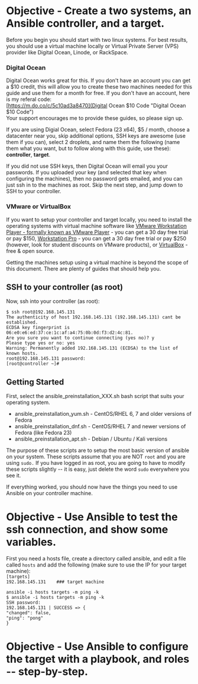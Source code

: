 # Objective - Create a two systems, an Ansible controller, and a target. 

Before you begin you should start with two linux systems. For best results, you should use a virtual machine locally or Virtual Private Server (VPS) provider like Digital Ocean, Linode, or RackSpace. 

### Digital Ocean
Digital Ocean works great for this. If you don't have an account you can get a $10 credit, this will allow you to create these two machines needed for this guide and use them for a month for free. If you don't have an account, here is my referal code:  
[https://m.do.co/c/5c10ad3a8470](Digital Ocean $10 Code "Digital Ocean $10 Code")  
Your support encourages me to provide these guides, so please sign up.

If you are using Digial Ocean, select Fedora (23 x64), $5 / month, choose a datacenter near you, skip additional options, SSH keys are awesome (use them if you can), select 2 droplets, and name them the following (name them what you want, but to follow along with this guide, use these): **controller**, **target**.

If you did not use SSH keys, then Digital Ocean will email you your passwords. If you uploaded your key (and selected that key when configuring the machines), then no password gets emailed, and you can just ssh in to the machines as root. Skip the next step, and jump down to SSH to your controller.

### VMware or VirtualBox
If you want to setup your controller and target locally, you need to install the operating systems with virtual machine software like [VMware Workstation Player - formally known as VMware Player](http://www.vmware.com/products/player/) - you can get a 30 day free trial or pay $150, [Workstation Pro](http://www.vmware.com/products/workstation/) - you can get a 30 day free trial or pay $250 (however, look for student discounts on VMware products), or [VirtualBox](https://www.virtualbox.org/) - free & open source.

Getting the machines setup using a virtual machine is beyond the scope of this document. There are plenty of guides that should help you. 

## SSH to your controller (as root)
Now, ssh into your controller (as root):  

`$ ssh root@192.168.145.131`  
`The authenticity of host 192.168.145.131 (192.168.145.131) cant be established.`    
`ECDSA key fingerprint is 06:e0:e6:ed:37:ce:1c:af:a4:75:0b:0d:f3:d2:4c:81.`    
`Are you sure you want to continue connecting (yes no)? y`    
`Please type yes or no: yes`  
`Warning: Permanently added 192.168.145.131 (ECDSA) to the list of known hosts.`  
`root@192.168.145.131 password:`  
`[root@controller ~]# `  

## Getting Started

First, select the ansible_preinstallation_XXX.sh bash script that suits your operating system. 

- ansible_preinstallation_yum.sh - CentOS/RHEL 6, 7 and older versions of Fedora
- ansible_preinstallation_dnf.sh - CentOS/RHEL 7 and newer versions of Fedora (like Fedora 23)
- ansible_preinstallation_apt.sh - Debian / Ubuntu / Kali versions

The purpose of these scripts are to setup the most basic version of ansible on your system. These scripts assume that you are NOT `root` and you are using `sudo.` If you have logged in as root, you are going to have to modify these scripts slightly -- it is easy, just delete the word `sudo` everywhere you see it.

If everything worked, you should now have the things you need to use Ansible on your controller machine.

# Objective - Use Ansible to test the ssh connection, and show some variables.
First you need a hosts file, create a directory called ansible, and edit a file called `hosts` and add the following (make sure to use the IP for your target machine):  
`[targets]`  
`192.168.145.131 	### target machine`   


`ansible -i hosts targets -m ping -k`  
	`$ ansible -i hosts targets -m ping -k`  
	`SSH password:`  
	`192.168.145.131 | SUCCESS => {`  
    	`"changed": false,`   
    	`"ping": "pong"`  
	`}`  



# Objective - Use Ansible to configure the target with a playbook, and roles -- step-by-step.
